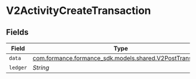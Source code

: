 # V2ActivityCreateTransaction


## Fields

| Field                                                                                                 | Type                                                                                                  | Required                                                                                              | Description                                                                                           |
| ----------------------------------------------------------------------------------------------------- | ----------------------------------------------------------------------------------------------------- | ----------------------------------------------------------------------------------------------------- | ----------------------------------------------------------------------------------------------------- |
| `data`                                                                                                | [com.formance.formance_sdk.models.shared.V2PostTransaction](../../models/shared/V2PostTransaction.md) | :heavy_minus_sign:                                                                                    | N/A                                                                                                   |
| `ledger`                                                                                              | *String*                                                                                              | :heavy_minus_sign:                                                                                    | N/A                                                                                                   |